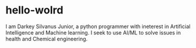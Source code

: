# hello-wolrd
I am Darkey Silvanus Junior, a python programmer with ineterest in Artificial Intelligence and Machine learning.
I seek to use AI/ML to solve issues in health and Chemical engineering.
